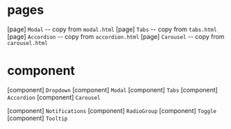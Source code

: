 # pages

[page] `Modal` -- copy from `modal.html`
[page] `Tabs` -- copy from `tabs.html`
[page] `Accordion` -- copy from `accordion.html`
[page] `Carousel` -- copy from `carousel.html`

# component

[component] `Dropdown`
[component] `Modal`
[component] `Tabs`
[component] `Accordion`
[component] `Carousel`

[component] `Notifications`
[component] `RadioGroup`
[component] `Toggle`
[component] `Tooltip`
